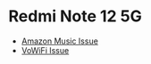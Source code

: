 # Redmi Note 12 5G

- [Amazon Music Issue](./Amazon-Music-Issue.md)
- [VoWiFi Issue](./VoWiFi-Issue.md)